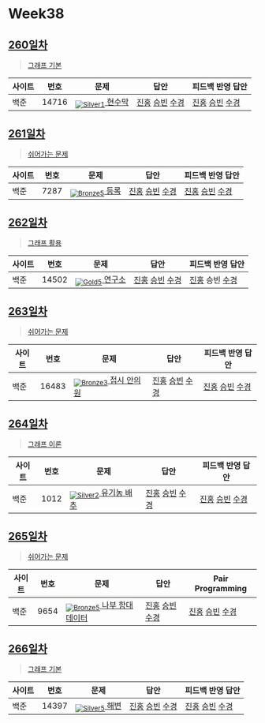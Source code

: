 <!-- tier 리스트 S -->
[Unrated]: https://user-images.githubusercontent.com/33937365/126247607-85783912-c11a-4d50-ac36-8cc7dcb75cd2.png
[Bronze5]: https://user-images.githubusercontent.com/33937365/126247611-e362d727-17a4-4737-a232-5827e185ab7c.png
[Bronze4]: https://user-images.githubusercontent.com/33937365/126247612-89cbc675-e1d4-43a2-950b-1cb014dca697.png
[Bronze3]: https://user-images.githubusercontent.com/33937365/126247613-b8408610-7bc4-40f8-804f-a30a45ddbb68.png
[Bronze2]: https://user-images.githubusercontent.com/33937365/126247614-d85dc6ff-a520-4c00-82bd-eb593b156bd8.png
[Bronze1]: https://user-images.githubusercontent.com/33937365/126247616-04b2ab30-9891-4b7b-8cb4-38e99b97e834.png
[Silver5]: https://user-images.githubusercontent.com/33937365/126247618-38c5c905-672b-4d75-808e-8a7d45ea577d.png
[Silver4]: https://user-images.githubusercontent.com/33937365/126247620-ba2d1b96-b0aa-4b88-80c5-71569c69bbc3.png
[Silver3]: https://user-images.githubusercontent.com/33937365/126247621-1b55b7f4-3a79-4348-8a63-f00c1813853e.png
[Silver2]: https://user-images.githubusercontent.com/33937365/126247622-a83b30a9-6618-4593-b775-6f6730afd3f6.png
[Silver1]: https://user-images.githubusercontent.com/33937365/126247625-8d82f8ab-6f95-4ef8-a243-be31f548596e.png
[Gold5]: https://user-images.githubusercontent.com/33937365/126247627-2979d4d5-915a-4c4e-adb7-c171f9bafe28.png
<!-- tier 리스트 E -->

# Week38

## [260일차](Day260)

> [그래프 기본](https://www.acmicpc.net/group/workbook/view/9797/37380)

| 사이트 | 번호 | 문제                 | 답안                | 피드백 반영 답안    |
| ------ | ---- | -------------------- | ------------------- | ------------------- |
| 백준   | 14716 | [<sub>![Silver1]</sub> 현수막](https://www.acmicpc.net/problem/14716) | [진홍](Day260/boj14716_kjh.java) [승빈](Day260/boj14716_wsb.java) [수경](Day260/boj14716_hsk.js) | [진홍](Day260/boj14716_kjh.java) [승빈](Day260/boj14716_wsb.java) [수경](Day260/boj14716_hsk.js) |

## [261일차](Day261)

> [쉬어가는 문제](https://www.acmicpc.net/group/workbook/view/9797/37388)

| 사이트 | 번호 | 문제                 | 답안                | 피드백 반영 답안    |
| ------ | ---- | -------------------- | ------------------- | ------------------- |
| 백준   | 7287 | [<sub>![Bronze5]</sub> 등록](https://www.acmicpc.net/problem/7287) | [진홍](Day261/boj7287_kjh.py) [승빈](Day261/boj7287_wsb.java) [수경](Day261/boj7287_hsk.js) | [진홍](Day261/boj7287_kjh.py) [승빈](Day261/boj7287_wsb.java) [수경](Day261/boj7287_hsk.js) |

## [262일차](Day262)

> [그래프 활용](https://www.acmicpc.net/group/workbook/view/9797/37434)

| 사이트 | 번호 | 문제                 | 답안                | 피드백 반영 답안    |
| ------ | ---- | -------------------- | ------------------- | ------------------- |
| 백준   | 14502    | [<sub>![Gold5]</sub> 연구소](https://www.acmicpc.net/problem/14502) | [진홍](Day262/boj14502_kjh.java) [승빈](Day262/boj14502_wsb.java) [수경](Day262/boj14502_hsk.js) | [진홍](Day262/boj14502_kjh.java) 승빈 [수경](Day262/boj14502_hsk.js) |

## [263일차](Day263)

> [쉬어가는 문제](https://www.acmicpc.net/group/workbook/view/9797/37491)

| 사이트 | 번호 | 문제                 | 답안                | 피드백 반영 답안    |
| ------ | ---- | -------------------- | ------------------- | ------------------- |
| 백준   | 16483 | [<sub>![Bronze3]</sub> 접시 안의 원](https://www.acmicpc.net/problem/16483) | [진홍](Day263/boj16483_kjh.py) [승빈](Day263/boj16483_wsb.java) [수경](Day263/boj16483_hsk.js) | [진홍](Day263/boj16483_kjh.py) [승빈](Day263/boj16483_wsb.java) [수경](Day263/boj16483_hsk.js) |

## [264일차](Day264)

> [그래프 이론](https://www.acmicpc.net/group/workbook/view/9797/37492)

| 사이트 | 번호 | 문제                 | 답안                | 피드백 반영 답안    |
| ------ | ---- | -------------------- | ------------------- | ------------------- |
| 백준   | 1012 | [<sub>![Silver2]</sub> 유기농 배추](https://www.acmicpc.net/problem/1012) | [진홍](Day264/boj1012_kjh.java) [승빈](Day264/boj1012_wsb.java) [수경](Day264/boj1012_hsk.js) | [진홍](Day264/boj1012_kjh.java) [승빈](Day264/boj1012_wsb.java) [수경](Day264/boj1012_hsk.js) |

## [265일차](Day265)

> [쉬어가는 문제](https://www.acmicpc.net/group/workbook/view/9797/37568)

| 사이트 | 번호 | 문제                 | 답안                | Pair Programming    |
| ------ | ---- | -------------------- | ------------------- | ------------------- |
| 백준 | 9654 | [<sub>![Bronze5]</sub> 나부 함대 데이터](https://www.acmicpc.net/problem/9654) | [진홍](Day265/boj9654_kjh.py) [승빈](Day265/boj9654_wsb.java) [수경](Day265/boj9654_hsk.js) | [진홍](Day265/boj9654_kjh.py) [승빈](Day265/boj9654_wsb.java) [수경](Day265/boj9654_hsk.js) |


## [266일차](Day266)

> [그래프 기본](https://www.acmicpc.net/group/workbook/view/9797/37602)

| 사이트 | 번호 | 문제                 | 답안                | 피드백 반영 답안    |
| ------ | ---- | -------------------- | ------------------- | ------------------- |
| 백준   | 14397 | [<sub>![Silver5]</sub> 해변](https://www.acmicpc.net/problem/14397) | [진홍](Day266/boj14397_kjh.java) [승빈](Day266/boj14397_wsb.java) [수경](Day266/boj14397_hsk.js) | [진홍](Day266/boj14397_kjh_fb.java) [승빈](Day266/boj14397_wsb.java) [수경](Day266/boj14397_hsk.js) |
